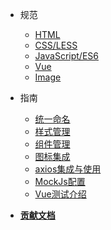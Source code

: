 - 规范
    - [HTML](guide/html)
    - [CSS/LESS](guide/less)
    - [JavaScript/ES6](guide/es6)
    - [Vue](guide/vue)
    - [Image](guide/image)

- 指南
    - [统一命名](dev/naming)
    - [样式管理](dev/css)
    - [组件管理](dev/components)
    - [图标集成](dev/icon)
    - [axios集成与使用](dev/axios)
    - [MockJs配置](dev/mockjs)
    - [Vue测试介绍](dev/vue-test)

- [**贡献文档**](contribution)
